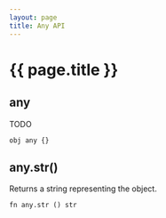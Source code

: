 ```yaml
---
layout: page
title: Any API
---
```


# {{ page.title }}

## any
TODO

```the
obj any {}
```

## any.str()
Returns a string representing the object.

```the
fn any.str () str
```
